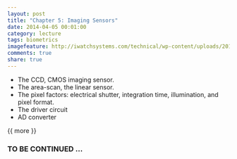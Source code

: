 ```yaml
---
layout: post
title: "Chapter 5: Imaging Sensors"
date: 2014-04-05 00:01:00
category: lecture
tags: biometrics
imagefeature: http://iwatchsystems.com/technical/wp-content/uploads/2011/01/biometric-systems.jpg
comments: true
share: true
---
```


+ The CCD, CMOS imaging sensor.
+ The area-scan, the linear sensor.
+ The pixel factors: electrical shutter, integration time, illumination, and pixel format. 
+ The driver circuit
+ AD converter

{{ more }}

### TO BE CONTINUED ... ###